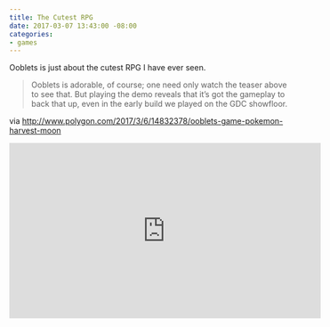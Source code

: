 ```yaml
---
title: The Cutest RPG
date: 2017-03-07 13:43:00 -08:00
categories:
- games
---
```


Ooblets is just about the cutest RPG I have ever seen.

> Ooblets is adorable, of course; one need only watch the teaser above to see that. But playing the demo reveals that it’s got the gameplay to back that up, even in the early build we played on the GDC showfloor.

via http://www.polygon.com/2017/3/6/14832378/ooblets-game-pokemon-harvest-moon

<iframe width="560" height="315" src="https://www.youtube.com/embed/DWNjC02MG7Y?rel=0" frameborder="0" allowfullscreen></iframe>